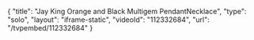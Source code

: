 {
    "title": "Jay King Orange and Black Multigem PendantNecklace",
    "type": "solo",
    "layout": "iframe-static",
    "videoId": "112332684",
    "url": "\/tvpembed\/112332684"
}